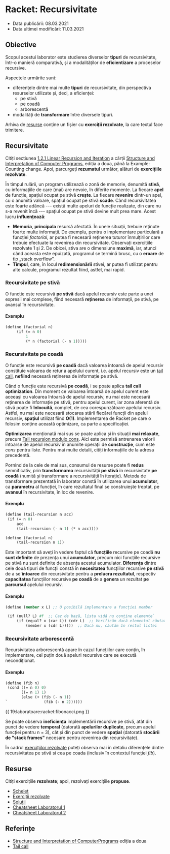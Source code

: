 # Racket: Recursivitate

  - Data publicării: 08.03.2021
  - Data ultimei modificări: 11.03.2021

## Obiective

Scopul acestui laborator este studierea diverselor **tipuri** de recursivitate, într-o manieră comparativă, și a modalităților de **eficientizare** a proceselor recursive.

Aspectele urmărite sunt:

  - diferențele dintre mai multe **tipuri** de recursivitate, din
    perspectiva resurselor utilizate și, deci, a eficienței:
    - pe stivă  
    - pe coadă
    - arborescentă
  - modalități de **transformare** între diversele tipuri.

Arhiva de [resurse](#Resurse "wikilink") conține un fișier cu **exerciții rezolvate**, la care textul face trimitere.

## Recursivitate

Citiți secțiunea [1.2.1 Linear Recursion and Iteration](https://web.mit.edu/alexmv/6.037/sicp.pdf#subsection.1.2.1 "wikilink") a cărții [Structure and Interpretation of Computer Programs](https://web.mit.edu/alexmv/6.037/sicp.pdf "wikilink"), ediția a doua, până la Example: Counting change. Apoi, parcurgeți **rezumatul** următor, alături de **exercițiile rezolvate**.

În timpul rulării, un program utilizează o zonă de memorie, denumită **stivă**, cu informațiile de care (mai) are nevoie, în diferite momente. La fiecare **apel** de funcție, spațiul ocupat pe stivă
**crește**. La fiecare **revenire** dintr-un apel, cu o anumită valoare, spațiul ocupat pe stivă **scade**. Când recursivitatea este foarte adâncă --- există multe apeluri de funcție realizate, din care nu s-a revenit încă --- spațiul ocupat pe stivă devine mult prea mare.
Acest lucru **influențează**:

  - **Memoria**, **principala** resursă afectată. În unele situații, trebuie reținute foarte multe informații. De exemplu, pentru o implementare particulară a funcției *factorial*, ar putea fi necesară reținerea tuturor înmulțirilor care trebuie efectuate la revenirea din recursivitate. Observați exercițiile rezolvate 1 și 2. De obicei, stiva are o dimensiune **maximă**, iar, atunci când aceasta este epuizată, programul se termină brusc, cu o **eroare** de tip „stack overflow”.
  - **Timpul**, care, în locul **redimensionării** stivei, ar putea fi utilizat pentru alte calcule, programul rezultat fiind, astfel, mai rapid.

### Recursivitate pe stivă

O funcție este recursivă **pe stivă** dacă apelul recursiv este parte a unei expresii mai complexe, fiind necesară **reținerea** de informații, pe stivă, pe avansul în recursivitate.

#### Exemplu

```lisp
(define (factorial n)
     (if (= n 0)
         1
         (* n (factorial (- n 1)))))
```

### Recursivitate pe coadă

O funcție este recursivă **pe coadă** dacă valoarea întoarsă de apelul recursiv constituie valoarea de retur a apelului curent, i.e. apelul recursiv este un [tail call](http://en.wikipedia.org/wiki/Tail_call "wikilink"), **nefiind** necesară reținerea de informație pe stivă.

Când o funcție este recursivă **pe coadă**, i se poate aplica **tail call optimization**. Din moment ce valoarea întoarsă de apelul curent este aceeași cu valoarea întoarsă de apelul recursiv, nu
mai este necesară reținerea de informație pe stivă, pentru apelul curent, iar zona aferentă de stivă poate fi **înlocuită**, complet, de cea corespunzătoare apelului recursiv. Astfel, nu mai este necesară stocarea stării fiecărei funcții din apelul recursiv, **spațiul** utilizat fiind **O(1)**. Implementarea de Racket pe care o folosim conține această optimizare, ca parte a specificației.

**Optimizarea** menționată mai sus se poate aplica și în situații **mai relaxate**, precum [Tail recursion modulo cons](http://en.wikipedia.org/wiki/Tail_call#Tail_recursion_modulo_cons "wikilink"). Aici este permisă antrenarea valorii întoarse de apelul recursiv în anumite operații de **construcție**, cum este *cons* pentru liste. Pentru mai multe detalii, citiți informațiile de la adresa precedentă.

Pornind de la cele de mai sus, consumul de resurse poate fi **redus** semnificativ, prin **transformarea** recursivității **pe stivă** în recursivitate **pe coadă** (numită și
transformare a recursivității în iterație). Metoda de transformare prezentată în laborator constă în utilizarea unui **acumulator**, ca **parametru** al funcției, în care rezultatul final se construiește treptat, pe **avansul** în recursivitate, în loc de revenire.

#### Exemplu

```lisp
(define (tail-recursion n acc)
 (if (= n 0)
     acc
     (tail-recursion (- n 1) (* n acc))))

(define (factorial n)
     (tail-recursion n 1))

```

Este important să aveți în vedere faptul că **funcțiile** recursive pe coadă **nu sunt definite** de prezența unui **acumulator**, precum nici funcțiile recursive pe stivă nu sunt definite de absența
acestui acumulator. **Diferența** dintre cele două tipuri de funcții constă în **necesitatea** funcțiilor recursive **pe stivă** de a se **întoarce** din recursivitate pentru a **prelucra
rezultatul**, respectiv **capacitatea** funcțiilor recursive **pe coadă** de a **genera** un rezultat **pe parcursul** apelului recursiv.

#### Exemplu

```lisp
(define (member x L) ;; O posibilă implementare a funcției member

 (if (null? L) #f  ;; Caz de bază, lista vidă nu conține elemente`
     (if (equal? x (car L)) (cdr L)  ;; Verificăm dacă elementul căutat este primul termen din listă  
         (member x (cdr L)))))  ;; Dacă nu, căutăm în restul listei

```

### Recursivitate arborescentă

Recursivitatea arborescentă apare în cazul funcțiilor care conțin, în implementare, cel puțin două apeluri recursive care se execută necondiționat.

#### Exemplu

```lisp
(define (fib n)
 (cond ((= n 0) 0)
       ((= n 1) 1)  
       (else (+ (fib (- n 1))
`                (fib (- n 2))))))
```

{{ 19:laboratoare:racket:fibonacci.png }}

Se poate observa **ineficiența** implementării recursive pe stivă, atât din punct de vedere **temporal** (datorată **apelurilor duplicate**, precum apelul funcției pentru n = 3), cât și din punct de vedere **spațial** (datorată **stocării de "stack frames"**
necesare pentru revenirea din recursivitate).

În cadrul [exercițiilor rezolvate](#Resurse "wikilink") puteți observa mai în detaliu diferențele dintre recursivitatea pe stivă si cea pe coada (inclusiv în contextul funcției *fib*).

## Resurse

Citiți exercițiile **rezolvate**; apoi, rezolvați exercițiile **propuse**.


  - [Schelet](https://ocw.cs.pub.ro/courses/_media/pp/21/laboratoare/racket/recursivitate-skel.zip)
  - [Exerciții rezolvate](https://ocw.cs.pub.ro/courses/_media/pp/21/laboratoare/racket/recursivitate-resurse.zip)
  - [Soluții](https://ocw.cs.pub.ro/courses/_media/pp/21/laboratoare/racket/recursivitate-sol.zip)
  - [Cheatsheet Laboratorul 1](https://github.com/cs-pub-ro/PP-laboratoare/raw/master/racket/intro/racket-cheatsheet-1.pdf)
  - [Cheatsheet Laboratorul 2](https://github.com/cs-pub-ro/PP-laboratoare/raw/master/racket/recursivitate/racket-cheatsheet-2.pdf)

## Referințe

  - [Structure and Interpretation of ComputerPrograms](https://web.mit.edu/alexmv/6.037/sicp.pdf "wikilink") ediția a doua
  - [Tail call](http://en.wikipedia.org/wiki/Tail_call "wikilink")

